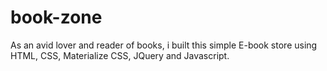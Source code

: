 # book-zone
As an avid lover and reader of books, i built this simple E-book store using HTML, CSS, Materialize CSS, JQuery and Javascript.
